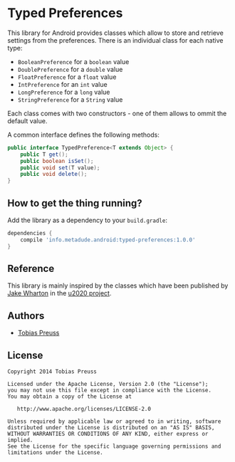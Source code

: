 # Typed Preferences

This library for Android provides classes which allow to store
and retrieve settings from the preferences. There is an individual
class for each native type:

* `BooleanPreference` for a `boolean` value
* `DoublePreference` for a `double` value
* `FloatPreference` for a `float` value
* `IntPreference` for an `int` value
* `LongPreference` for a `long` value
* `StringPreference` for a `String` value

Each class comes with two constructors - one of them allows to ommit
the default value.

A common interface defines the following methods:

```java
public interface TypedPreference<T extends Object> {
    public T get();
    public boolean isSet();
    public void set(T value);
    public void delete();
}
```

## How to get the thing running?

Add the library as a dependency to your `build.gradle`:

```groovy
dependencies {
    compile 'info.metadude.android:typed-preferences:1.0.0'
}
```

## Reference

This library is mainly inspired by the classes which have been published
by [Jake Wharton][jake-wharton] in the [u2020 project][prefs-classes].


## Authors

* [Tobias Preuss][tobias-preuss]


## License

    Copyright 2014 Tobias Preuss

    Licensed under the Apache License, Version 2.0 (the "License");
    you may not use this file except in compliance with the License.
    You may obtain a copy of the License at

       http://www.apache.org/licenses/LICENSE-2.0

    Unless required by applicable law or agreed to in writing, software
    distributed under the License is distributed on an "AS IS" BASIS,
    WITHOUT WARRANTIES OR CONDITIONS OF ANY KIND, either express or implied.
    See the License for the specific language governing permissions and
    limitations under the License.




[jake-wharton]: https://github.com/JakeWharton
[prefs-classes]: https://github.com/JakeWharton/u2020/commit/094d2146497997cd1f6779a9b5c3c7ce239b5435#diff-b28e0ef294012bd151c143531648c477
[tobias-preuss]: https://github.com/johnjohndoe
